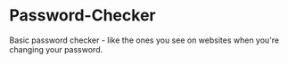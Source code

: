 # Password-Checker
Basic password checker - like the ones you see on websites when you're changing your password.
